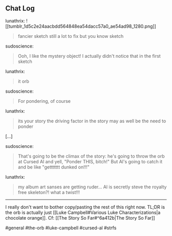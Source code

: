 ## Chat Log
lunathrix:
![[tumblr_1d5c2e24aacbdd564848ea54dacc57a0_ae54ad98_1280.png]]
>fancier sketch
>still a lot to fix but you know
>sketch

sudoscience:
>Ooh, I like the mystery object! I actually didn't notice that in the first sketch

lunathrix:
>it orb

sudoscience:
>For pondering, of course

lunathrix:
>its your story
>the driving factor in the story may as well be the need to ponder

\[…\]

sudoscience:
>That's going to be the climax of the story: he's going to throw the orb at Cursed Al and yell, "Ponder THIS, bitch!"
>But Al's going to catch it and be like "gettttttt dunked on!!!"

lunathrix:
>my album art sanses are getting ruder...
>Al is secretly steve the royalty free skeleton?!
>what a twist!!!

***
I really don't want to bother copy/pasting the rest of this right now. TL;DR is the orb is actually just [[Luke Campbell#Various Luke Characterizations|a chocolate orange]]. Cf: [[The Story So Far#^6a412b|The Story So Far]]

#general #the-orb #luke-campbell #cursed-al #strfs 